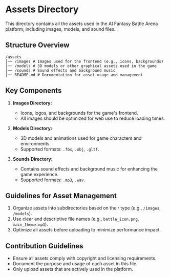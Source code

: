 # Assets Directory

This directory contains all the assets used in the AI Fantasy Battle Arena platform, including images, models, and sound files.

## Structure Overview
```
/assets
│── /images # Images used for the frontend (e.g., icons, backgrounds) 
│── /models # 3D models or other graphical assets used in the game 
│── /sounds # Sound effects and background music
│── README.md # Documentation for asset usage and management
```

## Key Components
1. **Images Directory:**  
   - Icons, logos, and backgrounds for the game's frontend.  
   - All images should be optimized for web use to reduce loading times.

2. **Models Directory:**  
   - 3D models and animations used for game characters and environments.  
   - Supported formats: `.fbx`, `.obj`, `.gltf`.

3. **Sounds Directory:**  
   - Contains sound effects and background music for enhancing the game experience.  
   - Supported formats: `.mp3`, `.wav`.

## Guidelines for Asset Management
1. Organize assets into subdirectories based on their type (e.g., `/images`, `/models`).  
2. Use clear and descriptive file names (e.g., `battle_icon.png`, `main_theme.mp3`).  
3. Optimize all assets before uploading to minimize performance impact.  

## Contribution Guidelines
- Ensure all assets comply with copyright and licensing requirements.  
- Document the purpose and usage of each asset in this file.  
- Only upload assets that are actively used in the platform.  
